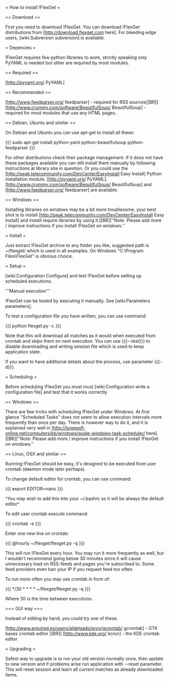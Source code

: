 = How to install !FlexGet =

== Download ==

First you need to download !FlexGet. You can download !FlexGet distributions from [http://download.flexget.com here]. For bleeding edge users, [wiki:Subversion subversion] is available.

= Depencies =

!FlexGet requires few python libraries to work, strictly speaking only PyYAML is needed but other are required by most modules.

== Required ==

[http://pyyaml.org/ PyYAML]

== Recommended ==

[http://www.feedparser.org/ feedparser] - required for RSS sources[[BR]]
[http://www.crummy.com/software/BeautifulSoup/ BeautifulSoup] - required for most modules that use any HTML pages.

== Debian, Ubuntu and similar ==

On Debian and Ubuntu you can use apt-get to install all these:

{{{
sudo apt-get install python-yaml python-beautifulsoup python-feedparser
}}}

For other distributions check their package management. If it does not have these packages available you can still install 
them manually by following instructions at library site in question. Or you could use the [http://peak.telecommunity.com/DevCenter/EasyInstall Easy Install] Python installation module. [http://pyyaml.org/ PyYAML], [http://www.crummy.com/software/BeautifulSoup/ BeautifulSoup] and [http://www.feedparser.org/ feedparser] are available.

== Windows ==

Installing libraries on windows may be a bit more troublesome, your best shot is to install [http://peak.telecommunity.com/DevCenter/EasyInstall Easy Install] and install require libraries by using it.[[BR]]''Note: Please add more / improve instructions if you install !FlexGet on windows.''

= Install =

Just extract !FlexGet archive to any folder you like, suggested path is ~/flexget/ which is used in all examples. On Windows "C:\Program Files\FlexGet\" is obvious choice.

= Setup =

[wiki:Configuration Configure] and test !FlexGet before setting up scheduled executions.

'''Manual execution'''

!FlexGet can be tested by executing it manually. See [wiki:Parameters parameters].

To test a configuration file you have written, you can use command:

{{{
python flexget.py -c <config>
}}}

Note that this will download all matches as it would when executed from crontab and skips them on next execution. You can use {{{--test}}} to disable downloading and writing session file which is used to keep application state.

If you want to have additional details about the process, use parameter {{{-d}}}.

= Scheduling =

Before scheduling !FlexGet you must must [wiki:Configuration write a configuration file] and test that it works correctly.

== Windows ==

There are few tricks with scheduling !FlexGet under Windows. At first glance "Scheduled Tasks" does not seem to allow execution intervals more frequently than once per day. There is however way to do it, and it is explained very well in [http://lonewolf-online.net/computers/kb/windows/guide-windows-task-scheduler/ here].[[BR]]''Note: Please add more / improve instructions if you install !FlexGet on windows.''

== Linux, OSX and similar ==

Running !FlexGet should be easy, it's designed to be executed from user crontab (daemon mode later perhaps).

To change default editor for crontab, you can use command:

{{{
export EDITOR=nano
}}}

^You may wish to add this into your ~/.bashrc so it will be always the default editor^

To edit user crontab execute command:

{{{
crontab -e
}}}

Enter one new line on crontab:

{{{
@hourly ~/flexget/flexget.py -q
}}}

This will run !FlexGet every hour. You may run it more frequently as well, but I wouldn't recommend going below 30 minutes since it will cause unnecessary load on RSS-feeds and pages you're subscribed to. Some feed providers even ban your IP if you request feed too often.

To run more often you may use crontab in form of:

{{{
*/30 * * * * ~/flexget/flexget.py -q
}}}

Where 30 is the time between executions.

=== GUI way ===

Instead of editing by hand, you could try one of these.

[http://www.arquired.es/users/aldelgado/proy/gcrontab/ gcrontab] - GTK bases crontab editor
[[BR]]
[http://www.kde.org/ kcron] - the KDE crontab editor

= Upgrading =

Safest way to upgrade is to run your old version normally once, then update to new version and if problems arise run application with --reset parameter. This will reset session and learn all current matches as already downloaded items.